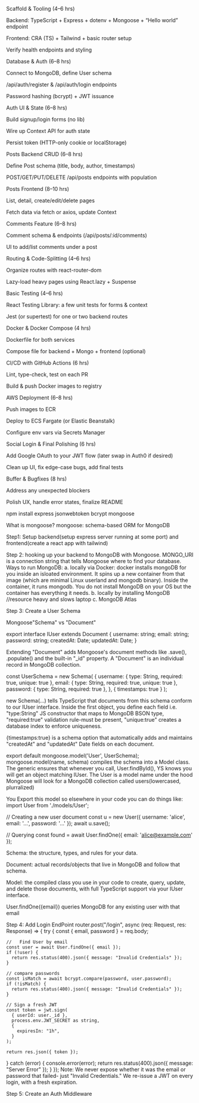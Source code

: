 Scaffold & Tooling (4–6 hrs)

Backend: TypeScript + Express + dotenv + Mongoose + “Hello world” endpoint

Frontend: CRA (TS) + Tailwind + basic router setup

Verify health endpoints and styling

Database & Auth (6–8 hrs)

Connect to MongoDB, define User schema

/api/auth/register & /api/auth/login endpoints

Password hashing (bcrypt) + JWT issuance

Auth UI & State (6–8 hrs)

Build signup/login forms (no lib)

Wire up Context API for auth state

Persist token (HTTP-only cookie or localStorage)

Posts Backend CRUD (6–8 hrs)

Define Post schema (title, body, author, timestamps)

POST/GET/PUT/DELETE /api/posts endpoints with population

Posts Frontend (8–10 hrs)

List, detail, create/edit/delete pages

Fetch data via fetch or axios, update Context

Comments Feature (6–8 hrs)

Comment schema & endpoints (/api/posts/:id/comments)

UI to add/list comments under a post

Routing & Code-Splitting (4–6 hrs)

Organize routes with react-router-dom

Lazy-load heavy pages using React.lazy + Suspense

Basic Testing (4–6 hrs)

React Testing Library: a few unit tests for forms & context

Jest (or supertest) for one or two backend routes

Docker & Docker Compose (4 hrs)

Dockerfile for both services

Compose file for backend + Mongo + frontend (optional)

CI/CD with GitHub Actions (6 hrs)

Lint, type-check, test on each PR

Build & push Docker images to registry

AWS Deployment (6–8 hrs)

Push images to ECR

Deploy to ECS Fargate (or Elastic Beanstalk)

Configure env vars via Secrets Manager

Social Login & Final Polishing (6 hrs)

Add Google OAuth to your JWT flow (later swap in Auth0 if desired)

Clean up UI, fix edge-case bugs, add final tests

Buffer & Bugfixes (8 hrs)

Address any unexpected blockers

Polish UX, handle error states, finalize README

npm install express jsonwebtoken bcrypt mongoose

What is mongoose?
mongoose: schema-based ORM for MongoDB

Step1: Setup backend(setup express server running at some port) and frontend(create a react app with tailwind)

Step 2: hooking up your backend to MongoDB with Mongoose.
MONGO_URI is a connection string that tells Mongoose where to find your database.
Ways to run MongoDB:
a. locally via Docker: docker installs mongoDB for you inside an isloated environment. It spins up a new container from that image (which are minimal Linux userland and mongodb binary). Inside the container, it runs mongodb. You do not install MongoDB on your OS but the container has everything it needs.
b. locally by installing MongoDB //resource heavy and slows laptop
c. MongoDB Atlas

Step 3: Create a User Schema

Mongoose"Schema" vs "Document"

export interface IUser extends Document {
username: string;
email: string;
password: string;
createdAt: Date;
updatedAt: Date;
}

Extending "Document" adds Mongoose's document methods like .save(), .populate() and the built-in "\_id" property. A "Document" is an individual record in MongoDB collection.

const UserSchema = new Schema<IUser>(
{
username: { type: String, required: true, unique: true },
email: { type: String, required: true, unique: true },
password: { type: String, required: true },
},
{ timestamps: true }
);

new Schema<IUser>(...) tells TypeScript that documents from this schema conform to our IUser interface. Inside the first object, you define each field i.e. "type:String" JS constructor that maps to MongoDB BSON type, "required:true" validation rule-must be present, "unique:true" creates a database index to enforce uniqueness.

{timestamps:true} is a schema option that automatically adds and maintains "createdAt" and "updatedAt" Date fields on each document.

export default mongoose.model<IUser>('User', UserSchema);
mongoose.model<T>(name, schema) compiles the schema into a Model class. The generic <IUser> ensures that whenever you call, User.findById(), YS knows you will get an object matching IUser.
The User is a model name under the hood Mongoose will look for a MongoDB collection called users(lowercased, plurralized)

You Export this model so elsewhere in your code you can do things like:
import User from './models/User';

// Creating a new user document
const u = new User({ username: 'alice', email: '…', password: '…' });
await u.save();

// Querying
const found = await User.findOne({ email: 'alice@example.com' });

Schema: the structure, types, and rules for your data.

Document: actual records/objects that live in MongoDB and follow that schema.

Model: the compiled class you use in your code to create, query, update, and delete those documents, with full TypeScript support via your IUser interface.

<!-- Lets continue even though the Mongoose is confusing. Lets move on and see it might make sense at last -->

User.findOne({email}) queries MongoDB for any existing user with that email

Step 4: Add Login EndPoint
router.post("/login", async (req: Request, res: Response) => {
try {
const { email, password } = req.body;

    //   Find User by email
    const user = await User.findOne({ email });
    if (!user) {
      return res.status(400).json({ message: "Invalid Credentials" });
    }

    // compare passwords
    const isMatch = await bcrypt.compare(password, user.password);
    if (!isMatch) {
      return res.status(400).json({ message: "Invalid Credentials" });
    }

    // Sign a fresh JWT
    const token = jwt.sign(
      { userId: user._id },
      process.env.JWT_SECRET as string,
      {
        expiresIn: "1h",
      }
    );

    return res.json({ token });

} catch (error) {
console.error(error);
return res.status(400).json({ message: "Server Error" });
}
});
Note: We never expose whether it was the email or password that failed- just "Invalid Credentials."
We re-issue a JWT on every login, with a fresh expiration.

Step 5: Create an Auth Middleware
